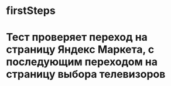# firstSteps
# Тест проверяет переход на страницу Яндекс Маркета, с последующим переходом на страницу выбора телевизоров
